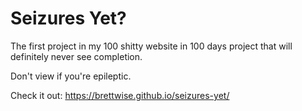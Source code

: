 # Seizures Yet?

The first project in my 100 shitty website in 100 days project that will definitely never see completion. 

Don't view if you're epileptic.

Check it out: https://brettwise.github.io/seizures-yet/

